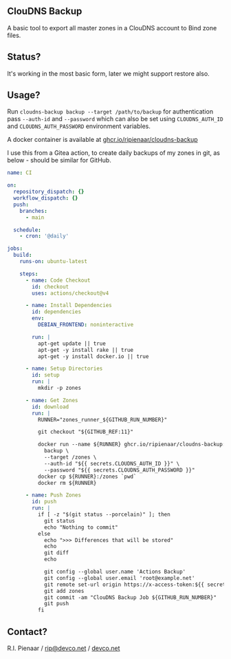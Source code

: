 ## ClouDNS Backup

A basic tool to export all master zones in a ClouDNS account to Bind zone files.

## Status?

It's working in the most basic form, later we might support restore also.

## Usage?

Run `cloudns-backup backup --target /path/to/backup` for authentication pass `--auth-id` and `--password` which can 
also be set using `CLOUDNS_AUTH_ID` and `CLOUDNS_AUTH_PASSWORD` environment variables.

A docker container is available at [ghcr.io/ripienaar/cloudns-backup](https://ghcr.io/ripienaar/cloudns-backup)

I use this from a Gitea action, to create daily backups of my zones in git, as below - should be similar for GitHub.

```yaml
name: CI

on:
  repository_dispatch: {}
  workflow_dispatch: {}
  push:
    branches:
      - main

  schedule:
    - cron: '@daily'

jobs:
  build:
    runs-on: ubuntu-latest

    steps:
      - name: Code Checkout
        id: checkout
        uses: actions/checkout@v4

      - name: Install Dependencies
        id: dependencies
        env:
          DEBIAN_FRONTEND: noninteractive

        run: |
          apt-get update || true
          apt-get -y install rake || true
          apt-get -y install docker.io || true

      - name: Setup Directories
        id: setup
        run: |
          mkdir -p zones

      - name: Get Zones
        id: download
        run: |
          RUNNER="zones_runner_${GITHUB_RUN_NUMBER}"

          git checkout "${GITHUB_REF:11}"

          docker run --name ${RUNNER} ghcr.io/ripienaar/cloudns-backup:latest \
            backup \
            --target /zones \
            --auth-id "${{ secrets.CLOUDNS_AUTH_ID }}" \
            --password "${{ secrets.CLOUDNS_AUTH_PASSWORD }}"
          docker cp ${RUNNER}:/zones `pwd`
          docker rm ${RUNNER}

      - name: Push Zones
        id: push
        run: |
          if [ -z "$(git status --porcelain)" ]; then
            git status
            echo "Nothing to commit"
          else
            echo ">>> Differences that will be stored"
            echo
            git diff
            echo

            git config --global user.name 'Actions Backup'
            git config --global user.email 'root@example.net'
            git remote set-url origin https://x-access-token:${{ secrets.GITHUB_TOKEN }}@git.example.net/$GITHUB_REPOSITORY
            git add zones
            git commit -am "ClouDNS Backup Job ${GITHUB_RUN_NUMBER}"
            git push
          fi
```

## Contact?

R.I. Pienaar / rip@devco.net / [devco.net](https://www.devco.net/)
